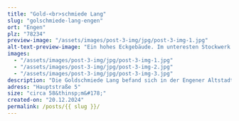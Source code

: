 ```yaml
---
title: "Gold-<br>schmiede Lang"
slug: "golschmiede-lang-engen"
ort: "Engen"
plz: "78234"
preview-image: "/assets/images/post-3-img/jpg/post-3-img-1.jpg"
alt-text-preview-image: "Ein hohes Eckgebäude. Im unteresten Stockwerk befindet sich ein Laden. Die Ecke ist wie abgeschnitten und dort befindet sihc der Eingang mit Stufen zum leerstehenden Geschäft."
images: 
  - "/assets/images/post-3-img/jpg/post-3-img-1.jpg"
  - "/assets/images/post-3-img/jpg/post-3-img-2.jpg"
  - "/assets/images/post-3-img/jpg/post-3-img-3.jpg"
description: "Die Goldschmiede Lang befand sich in der Engener Altstadt. Ende 2024 wurde das Geschäft geschlossen, da der Besitzer, Herr Lang, in Rente gegangen ist. Es ist noch unklar, was damit passieren wird. Der Laden hat zwei Eingänge und ist ein Eckgeschäft."
adress: "Hauptstraße 5"
size: "circa 58&thinsp;m&#178;"
created-on: "20.12.2024"
permalink: /posts/{{ slug }}/
---
```

